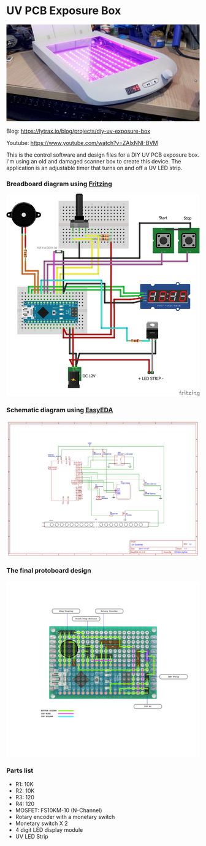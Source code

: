 # UV PCB Exposure Box

![Finished Project](/Design/CL_UVScanner_preview_tn.jpg)

Blog: https://lytrax.io/blog/projects/diy-uv-exposure-box

Youtube: https://www.youtube.com/watch?v=ZAlxNNI-BVM

This is the control software and design files for a DIY UV PCB exposure box. I'm using an old and damaged scanner box to create this device. The application is an adjustable timer that turns on and off a UV LED strip.

### Breadboard diagram using [Fritzing](http://fritzing.org/home/)

![Fritzing Breadboard Diagram](/Design/CL_UVScanner_bb.png)

### Schematic diagram using [EasyEDA](https://easyeda.com/)

![EasyEDA Schematic Diagram](/Design/CL_UVScanner_schematic.png)

### The final protoboard design

![EasyEDA Schematic Diagram](/Design/Board_connections_schematic_labels.jpg)

### Parts list

* R1: 10K
* R2: 10K
* R3: 120
* R4: 120
* MOSFET: FS10KM-10 (N-Channel)
* Rotary encoder with a monetary switch
* Monetary switch X 2
* 4 digit LED display module
* UV LED Strip
